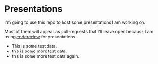 Presentations
=============

I'm going to use this repo to host some presentations I am working on. 

Most of them will appear as pull-requests that I'll leave open because I am using [codereview](http://codereview.io) for presentations.


* This is some test data. 
* this is some more test data.
* this is some more test data again.



